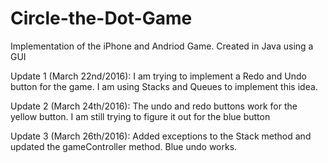 # Circle-the-Dot-Game

Implementation of the iPhone and Andriod Game. Created in Java using a GUI

Update 1 (March 22nd/2016): I am trying to implement a Redo and Undo button for the game. I am using Stacks and Queues to implement this idea. 

Update 2 (March 24th/2016): The undo and redo buttons work for the yellow button. I am still trying to figure it out for the blue button

Update 3 (March 26th/2016): Added exceptions to the Stack method and updated the gameController method. Blue undo works. 
